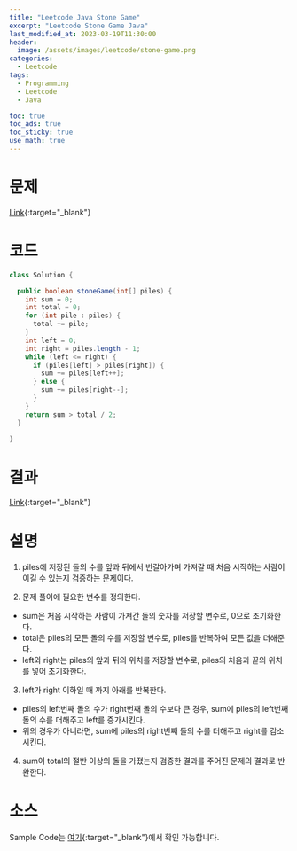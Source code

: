```yaml
---
title: "Leetcode Java Stone Game"
excerpt: "Leetcode Stone Game Java"
last_modified_at: 2023-03-19T11:30:00
header:
  image: /assets/images/leetcode/stone-game.png
categories:
  - Leetcode
tags:
  - Programming
  - Leetcode
  - Java

toc: true
toc_ads: true
toc_sticky: true
use_math: true
---
```

# 문제
[Link](https://leetcode.com/problems/stone-game){:target="_blank"}

# 코드
```java
class Solution {

  public boolean stoneGame(int[] piles) {
    int sum = 0;
    int total = 0;
    for (int pile : piles) {
      total += pile;
    }
    int left = 0;
    int right = piles.length - 1;
    while (left <= right) {
      if (piles[left] > piles[right]) {
        sum += piles[left++];
      } else {
        sum += piles[right--];
      }
    }
    return sum > total / 2;
  }

}
```

# 결과
[Link](https://leetcode.com/problems/stone-game/submissions/917784230/){:target="_blank"}

# 설명
1. piles에 저장된 돌의 수를 앞과 뒤에서 번갈아가며 가져갈 때 처음 시작하는 사람이 이길 수 있는지 검증하는 문제이다.

2. 문제 풀이에 필요한 변수를 정의한다.
- sum은 처음 시작하는 사람이 가져간 돌의 숫자를 저장할 변수로, 0으로 초기화한다.
- total은 piles의 모든 돌의 수를 저장할 변수로, piles를 반복하여 모든 값을 더해준다.
- left와 right는 piles의 앞과 뒤의 위치를 저장할 변수로, piles의 처음과 끝의 위치를 넣어 초기화한다.

3. left가 right 이하일 때 까지 아래를 반복한다.
- piles의 left번째 돌의 수가 right번째 돌의 수보다 큰 경우, sum에 piles의 left번째 돌의 수를 더해주고 left를 증가시킨다.
- 위의 경우가 아니라면, sum에 piles의 right번째 돌의 수를 더해주고 right를 감소시킨다.

4. sum이 total의 절반 이상의 돌을 가졌는지 검증한 결과를 주어진 문제의 결과로 반환한다.

# 소스
Sample Code는 [여기](https://github.com/GracefulSoul/leetcode/blob/master/src/main/java/gracefulsoul/problems/StoneGame.java){:target="_blank"}에서 확인 가능합니다.